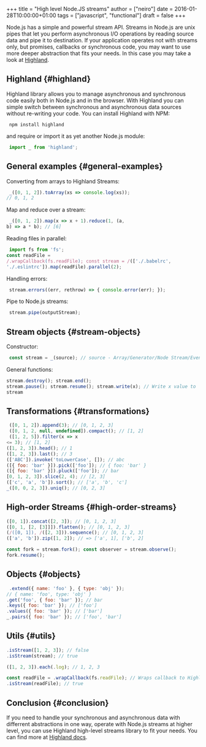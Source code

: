 +++
title = "High level Node.JS streams"
author = ["neiro"]
date = 2016-01-28T10:00:00+01:00
tags = ["javascript", "functional"]
draft = false
+++

Node.js has a simple and powerful stream API. Streams in Node.js are
unix pipes that let you perform asynchronous I/O operations by reading
source data and pipe it to destination. If your application operates not
with streams only, but promises, callbacks or synchronous code, you may
want to use more deeper abstraction that fits your needs. In this case
you may take a look at [Highland](http://highlandjs.org/).


## Highland {#highland}

Highland library allows you to manage asynchronous and synchronous code
easily both in Node.js and in the browser. With Highland you can simple
switch between synchronous and asynchronous data sources without
re-writing your code. You can install Highland with NPM:

```shell
 npm install highland
```

and require or import it as yet another Node.js module:

```javascript
 import _ from 'highland';
```


## General examples {#general-examples}

Converting from arrays to Highland Streams:

```javascript
 _([0, 1, 2]).toArray(xs => console.log(xs));
// 0, 1, 2
```

Map and reduce over a stream:

```javascript
 _([0, 1, 2]).map(x => x + 1).reduce(1, (a,
b) => a * b); // [6]
```

Reading files in parallel:

```javascript
 import fs from 'fs';
const readFile =
/.wrapCallback(fs.readFile); const stream = /(['./.babelrc',
'./.eslintrc']).map(readFile).parallel(2);
```

Handling errors:

```javascript
 stream.errors((err, rethrow) => { console.error(err); });
```

Pipe to Node.js streams:

```javascript
 stream.pipe(outputStream);
```


## Stream objects {#stream-objects}

Constructor:

```javascript
 const stream = _(source); // source - Array/Generator/Node Stream/Event Emitter/Promise/Iterator/Iterable
```

General functions:

```javascript
stream.destroy(); stream.end();
stream.pause(); stream.resume(); stream.write(x); // Write x value to
stream
```


## Transformations {#transformations}

```javascript
 ([0, 1, 2]).append(3); // [0, 1, 2, 3]
 ([0, 1, 2, null, undefined]).compact(); // [1, 2]
 ([1, 2, 5]).filter(x => x
<= 3); // [1, 2]
([1, 2, 3]).head(); // 1
([1, 2, 3]).last(); // 3
(['ABC']).invoke('toLowerCase', []); // abc
([{ foo: 'bar' }]).pick(['foo']); // { foo: 'bar' }
([{ foo: 'bar' }]).pluck(['foo']); // bar
[0, 1, 2, 3]).slice(2, 4); // [2, 3]
(['c', 'a', 'b']).sort(); // ['a', 'b', 'c']
_([0, 0, 2, 3]).uniq(); // [0, 2, 3]
```


## High-order Streams {#high-order-streams}

```javascript
([0, 1]).concat([2, 3]); // [0, 1, 2, 3]
([0, 1, [2, [3]]]).flatten(); // [0, 1, 2, 3]
(/([0, 1]), /([2, 3])).sequence(); // [0, 1, 2, 3]
(['a', 'b']).zip([1, 2]); // => ['a', 1], ['b', 2]

const fork = stream.fork(); const observer = stream.observe();
fork.resume();
```


## Objects {#objects}

```javascript
 .extend({ name: 'foo' }, { type: 'obj' });
// { name: 'foo', type: 'obj' }
.get('foo', { foo: 'bar' }); // bar
.keys({ foo: 'bar' }); // ['foo']
.values({ foo: 'bar' }); // ['bar']
_.pairs({ foo: 'bar' }); // ['foo', 'bar']
```


## Utils {#utils}

```javascript
.isStream([1, 2, 3]); // false
.isStream(stream); // true

([1, 2, 3]).each(.log); // 1, 2, 3

const readFile = .wrapCallback(fs.readFile); // Wraps callback to Highland stream
.isStream(readFile); // true
```


## Conclusion {#conclusion}

If you need to handle your synchronous and asynchronous data with
differrent abstractions in one way, operate with Node.js streams at
higher level, you can use Highland high-level streams library to fit
your needs. You can find more at [Highland
docs](http://highlandjs.org/).
